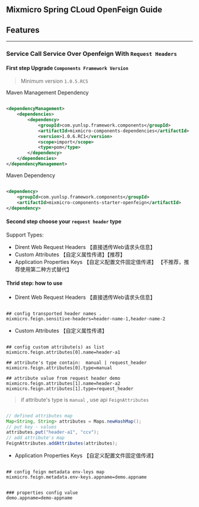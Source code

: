 ## Mixmicro Spring CLoud OpenFeign Guide

## Features

---
### Service Call Service Over Openfeign With `Request Headers`

#### **First step** Upgrade `Components Framework Version`

> Minimum version `1.0.5.RC5`


Maven Management Dependency

```xml

<dependencyManagement>
    <dependencies>
        <dependency>
            <groupId>com.yunlsp.framework.components</groupId>
            <artifactId>mixmicro-components-dependencies</artifactId>
            <version>1.0.6.RC1</version>
            <scope>import</scope>
            <type>pom</type>
        </dependency>
    </dependencies>
</dependencyManagement>

```

Maven Dependency

```xml

<dependency>
    <groupId>com.yunlsp.framework.components</groupId>
    <artifactId>mixmicro-components-starter-openfeign</artifactId>
</dependency>

```

#### **Second step** choose your `request header` type

Support Types: 

- Dirent Web Request Headers 【直接透传Web请求头信息】
- Custom Attributes 【自定义属性传递】【推荐】
- Application Properties Keys 【自定义配置文件固定值传递】 【不推荐，推荐使用第二种方式替代】


#### **Thrid step:** how to use

- Dirent Web Request Headers 【直接透传Web请求头信息】

```properties

## config transported header names .
mixmicro.feign.sensitive-headers=header-name-1,header-name-2

```

- Custom Attributes 【自定义属性传递】

```properties

## config custom attribute(s) as list
mixmicro.feign.attributes[0].name=header-a1

## attribute's type contain:  manual | request_header
mixmicro.feign.attributes[0].type=manual

## attribute value from request header demo
mixmicro.feign.attributes[1].name=header-a2
mixmicro.feign.attributes[1].type=request_header

```

> if attribute's type is `manual` , use api `FeignAttributes`

```java

// defined attributes map
Map<String, String> attributes = Maps.newHashMap();
// put key - values
attributes.put("header-a1", "ccv");
// add attribute's map
FeignAttributes.addAttributes(attributes);

```


- Application Properties Keys 【自定义配置文件固定值传递】

```properties

## config feign metadata env-leys map 
mixmicro.feign.metadata.env-keys.appname=demo.appname


### properties config value
demo.appname=demo-appname

```